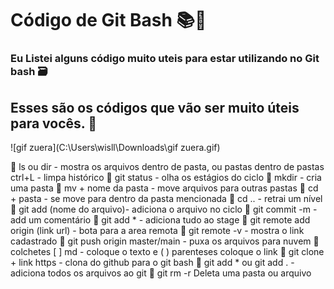 #  Código de Git Bash :books::green_book:

### Eu Listei alguns código muito uteis para estar utilizando no Git bash :card_file_box:

## Esses são os códigos que vão ser muito úteis para vocês. :dvd:

![gif zuera](C:\Users\wisll\Downloads\gif zuera.gif)

:red_circle: ls ou dir - mostra os arquivos dentro de pasta, ou pastas dentro de pastas ctrl+L - limpa histórico
:red_circle: git status - olha os estágios do ciclo
:red_circle: mkdir - cria uma pasta
:red_circle: mv + nome da pasta - move arquivos para outras pastas
:red_circle: cd + pasta - se move para dentro da pasta mencionada
:red_circle: cd .. - retrai um nível
:red_circle: git add (nome do arquivo)- adiciona o arquivo no ciclo
:red_circle: git commit -m - add um comentário 
:red_circle: git add * - adiciona tudo ao stage
:red_circle: git remote add origin (link url) - bota para a area remota 
:red_circle:	 git remote -v - mostra o link cadastrado
:red_circle: git push origin master/main - puxa os arquivos para nuvem
:red_circle: colchetes [ ] md - coloque o texto e ( ) parenteses coloque o link
:red_circle: git clone + link https - clona do github para o git bash
:red_circle: git add * ou git add . - adiciona todos os arquivos ao git
:red_circle:  git rm -r Deleta uma pasta ou arquivo



